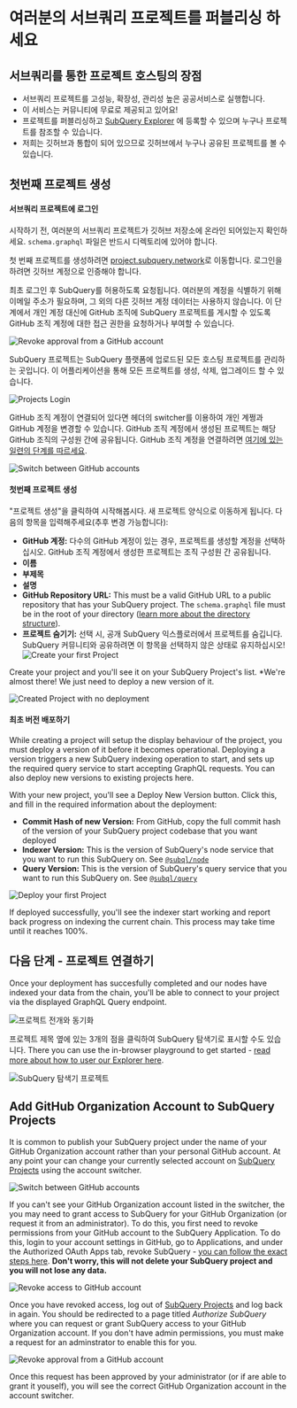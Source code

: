 # 여러분의 서브쿼리 프로젝트를 퍼블리싱 하세요

## 서브쿼리를 통한 프로젝트 호스팅의 장점
- 서브쿼리 프로젝트를 고성능, 확장성, 관리성 높은 공공서비스로 실행합니다.
- 이 서비스는 커뮤니티에 무료로 제공되고 있어요!
- 프로젝트를 퍼블리싱하고 [SubQuery Explorer](https://explorer.subquery.network) 에 등록할 수 있으며 누구나 프로젝트를 참조할 수 있습니다.
- 저희는 깃허브과 통합이 되어 있으므로 깃허브에서 누구나 공유된 프로젝트를 볼 수 있습니다.

## 첫번째 프로젝트 생성

#### 서브쿼리 프로젝트에 로그인

시작하기 전, 여러분의 서브쿼리 프로젝트가 깃허브 저장소에 온라인 되어있는지 확인하세요. `schema.graphql` 파일은 반드시 디렉토리에 있어야 합니다.

첫 번째 프로젝트를 생성하려면 [project.subquery.network](https://project.subquery.network)로 이동합니다. 로그인을 하려면 깃허브 계정으로 인증해야 합니다.

최초 로그인 후 SubQuery를 허용하도록 요청됩니다. 여러분의 계정을 식별하기 위해 이메일 주소가 필요하며, 그 외의 다른 깃허브 계정 데이터는 사용하지 않습니다. 이 단계에서 개인 계정 대신에 GitHub 조직에 SubQuery 프로젝트를 게시할 수 있도록 GitHub 조직 계정에 대한 접근 권한을 요청하거나 부여할 수 있습니다.

![Revoke approval from a GitHub account](/assets/img/project_auth_request.png)

SubQuery 프로젝트는 SubQuery 플랫폼에 업로드된 모든 호스팅 프로젝트를 관리하는 곳입니다. 이 어플리케이션을 통해 모든 프로젝트를 생성, 삭제, 업그레이드 할 수 있습니다.

![Projects Login](/assets/img/projects-dashboard.png)

GitHub 조직 계정이 연결되어 있다면 헤더의 switcher를 이용하여 개인 계쩡과 GitHub 계정을 변경할 수 있습니다. GitHub 조직 계정에서 생성된 프로젝트는 해당 GitHub 조직의 구성원 간에 공유됩니다. GitHub 조직 계정을 연결하려면 [여기에 있는 일련의 단계를 따르세요](#add-github-organization-account-to-subquery-projects).

![Switch between GitHub accounts](/assets/img/projects-account-switcher.png)

#### 첫번째 프로젝트 생성

"프로젝트 생성"을 클릭하여 시작해봅시다. 새 프로젝트 양식으로 이동하게 됩니다. 다음의 항목을 입력해주세요(추후 변경 가능합니다):
- **GitHub 계정:** 다수의 GitHub 계정이 있는 경우, 프로젝트를 생성할 계정을 선택하십시오. GitHub 조직 계정에서 생성한 프로젝트는 조직 구성원 간 공유됩니다.
- **이름**
- **부제목**
- **설명**
- **GitHub Repository URL:** This must be a valid GitHub URL to a public repository that has your SubQuery project. The `schema.graphql` file must be in the root of your directory ([learn more about the directory structure](../create/introduction.md#directory-structure)).
- **프로젝트 숨기기:** 선택 시, 공개 SubQuery 익스플로러에서 프로젝트를 숨깁니다. SubQuery 커뮤니티와 공유하려면 이 항목을 선택하지 않은 상태로 유지하십시오! ![Create your first Project](/assets/img/projects-create.png)

Create your project and you'll see it on your SubQuery Project's list. *We're almost there! We just need to deploy a new version of it. </p>

![Created Project with no deployment](/assets/img/projects-no-deployment.png)

#### 최초 버전 배포하기

While creating a project will setup the display behaviour of the project, you must deploy a version of it before it becomes operational. Deploying a version triggers a new SubQuery indexing operation to start, and sets up the required query service to start accepting GraphQL requests. You can also deploy new versions to existing projects here.

With your new project, you'll see a Deploy New Version button. Click this, and fill in the required information about the deployment:
- **Commit Hash of new Version:** From GitHub, copy the full commit hash of the version of your SubQuery project codebase that you want deployed
- **Indexer Version:** This is the version of SubQuery's node service that you want to run this SubQuery on. See [`@subql/node`](https://www.npmjs.com/package/@subql/node)
- **Query Version:** This is the version of SubQuery's query service that you want to run this SubQuery on. See [`@subql/query`](https://www.npmjs.com/package/@subql/query)

![Deploy your first Project](https://static.subquery.network/media/projects/projects-first-deployment.png)

If deployed successfully, you'll see the indexer start working and report back progress on indexing the current chain. This process may take time until it reaches 100%.

## 다음 단계 - 프로젝트 연결하기
Once your deployment has succesfully completed and our nodes have indexed your data from the chain, you'll be able to connect to your project via the displayed GraphQL Query endpoint.

![프로젝트 전개와 동기화](/assets/img/projects-deploy-sync.png)

프로젝트 제목 옆에 있는 3개의 점을 클릭하여 SubQuery 탐색기로 표시할 수도 있습니다. There you can use the in-browser playground to get started - [read more about how to user our Explorer here](../query/query.md).

![SubQuery 탐색기 프로젝트](/assets/img/projects-explorer.png)

## Add GitHub Organization Account to SubQuery Projects

It is common to publish your SubQuery project under the name of your GitHub Organization account rather than your personal GitHub account. At any point your can change your currently selected account on [SubQuery Projects](https://project.subquery.network) using the account switcher.

![Switch between GitHub accounts](/assets/img/projects-account-switcher.png)

If you can't see your GitHub Organization account listed in the switcher, the you may need to grant access to SubQuery for your GitHub Organization (or request it from an administrator). To do this, you first need to revoke permissions from your GitHub account to the SubQuery Application. To do this, login to your account settings in GitHub, go to Applications, and under the Authorized OAuth Apps tab, revoke SubQuery - [you can follow the exact steps here](https://docs.github.com/en/github/authenticating-to-github/keeping-your-account-and-data-secure/reviewing-your-authorized-applications-oauth). **Don't worry, this will not delete your SubQuery project and you will not lose any data.**

![Revoke access to GitHub account](/assets/img/project_auth_revoke.png)

Once you have revoked access, log out of [SubQuery Projects](https://project.subquery.network) and log back in again. You should be redirected to a page titled _Authorize SubQuery_ where you can request or grant SubQuery access to your GitHub Organization account. If you don't have admin permissions, you must make a request for an adminstrator to enable this for you.

![Revoke approval from a GitHub account](/assets/img/project_auth_request.png)

Once this request has been approved by your administrator (or if are able to grant it youself), you will see the correct GitHub Organization account in the account switcher.
